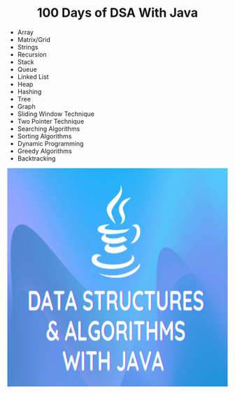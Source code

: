 <h1 align = "center"> 100 Days of DSA With Java </h1>

- Array
- Matrix/Grid
- Strings
- Recursion
- Stack
- Queue
- Linked List
- Heap
- Hashing
- Tree
- Graph
- Sliding Window Technique
- Two Pointer Technique
- Searching Algorithms
- Sorting Algorithms
- Dynamic Programming
- Greedy Algorithms
- Backtracking


<img src = "https://github.com/Mrprajapati18/DSA_With_Java_1.0/blob/main/DSA_Image.png" height = "500">



